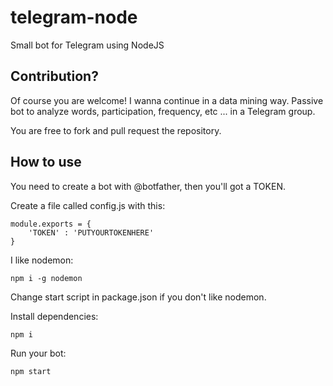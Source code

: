 # telegram-node
Small bot for Telegram using NodeJS

## Contribution?

Of course you are welcome! I wanna continue in a data mining way. Passive bot to 
analyze words, participation, frequency, etc ... in a Telegram group. 

You are free to fork and pull request the repository.

## How to use 

You need to create a bot with @botfather, then you'll got a TOKEN.

Create a file called config.js with this:

    module.exports = {
        'TOKEN' : 'PUTYOURTOKENHERE'
    }

I like nodemon:

    npm i -g nodemon

Change start script in package.json if you don't like nodemon.

Install dependencies:

    npm i

Run your bot:

    npm start
    
